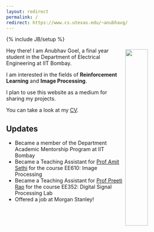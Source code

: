 ```yaml
---
layout: redirect
permalink: /
redirect: https://www.cs.utexas.edu/~anubhavg/
---
```

{% include JB/setup %}

<img style="float: right; width: 35%; padding: 5px;" src=" {{site.url}}/assets/img/profile.jpg ">

Hey there! I am Anubhav Goel, a final year student in the Department of Electrical Engineering at IIT Bombay.

I am interested in the fields of **Reinforcement Learning** and **Image Processing**.

I plan to use this website as a medium for sharing my projects.

You can take a look at my [CV]({{site.url}}/cv).

## Updates

<!-- <div style="height:250px;overflow:auto;"> -->
* Became a member of the Department Academic Mentorship Program at IIT Bombay
* Became a Teaching Assistant for [Prof Amit Sethi](https://www.ee.iitb.ac.in/~asethi/) for the course EE610: Image Processing
* Became a Teaching Assistant for [Prof Preeti Rao](https://www.ee.iitb.ac.in/wiki/faculty/prao) for the course EE352: Digital Signal Processing Lab
* Offered a job at Morgan Stanley!
<!-- </div> -->


